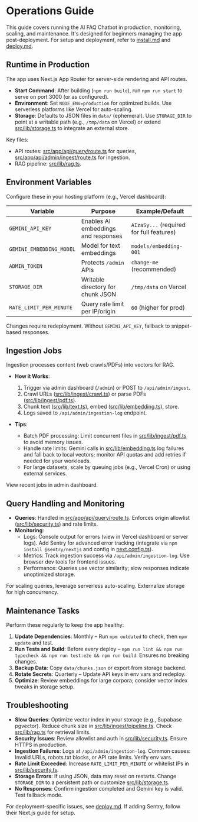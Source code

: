 # Operations Guide

This guide covers running the AI FAQ Chatbot in production, monitoring, scaling, and maintenance. It's designed for beginners managing the app post-deployment. For setup and deployment, refer to [install.md](docs/install.md) and [deploy.md](docs/deploy.md).

## Runtime in Production

The app uses Next.js App Router for server-side rendering and API routes.

- **Start Command**: After building (`npm run build`), run `npm run start` to serve on port 3000 (or as configured).
- **Environment**: Set `NODE_ENV=production` for optimized builds. Use serverless platforms like Vercel for auto-scaling.
- **Storage**: Defaults to JSON files in `data/` (ephemeral). Use `STORAGE_DIR` to point at a writable path (e.g., `/tmp/data` on Vercel) or extend [src/lib/storage.ts](../src/lib/storage.ts) to integrate an external store.

Key files:
- API routes: [src/app/api/query/route.ts](../src/app/api/query/route.ts) for queries, [src/app/api/admin/ingest/route.ts](../src/app/api/admin/ingest/route.ts) for ingestion.
- RAG pipeline: [src/lib/rag.ts](../src/lib/rag.ts).

## Environment Variables

Configure these in your hosting platform (e.g., Vercel dashboard):

| Variable                  | Purpose                              | Example/Default                  |
|---------------------------|--------------------------------------|----------------------------------|
| `GEMINI_API_KEY`         | Enables AI embeddings and responses | `AIzaSy...` (required for full features) |
| `GEMINI_EMBEDDING_MODEL` | Model for text embeddings            | `models/embedding-001`           |
| `ADMIN_TOKEN`            | Protects `/admin` APIs               | `change-me` (recommended)        |
| `STORAGE_DIR`            | Writable directory for chunk JSON    | `/tmp/data` on Vercel            |
| `RATE_LIMIT_PER_MINUTE`  | Query rate limit per IP/origin       | `60` (higher for prod)           |

Changes require redeployment. Without `GEMINI_API_KEY`, fallback to snippet-based responses.

## Ingestion Jobs

Ingestion processes content (web crawls/PDFs) into vectors for RAG.

- **How it Works**:
  1. Trigger via admin dashboard (`/admin`) or POST to `/api/admin/ingest`.
  2. Crawl URLs ([src/lib/ingest/crawl.ts](../src/lib/ingest/crawl.ts)) or parse PDFs ([src/lib/ingest/pdf.ts](../src/lib/ingest/pdf.ts)).
  3. Chunk text ([src/lib/text.ts](../src/lib/text.ts)), embed ([src/lib/embedding.ts](../src/lib/embedding.ts)), store.
  4. Logs saved to `/api/admin/ingestion-log` endpoint.

- **Tips**:
  - Batch PDF processing: Limit concurrent files in [src/lib/ingest/pdf.ts](../src/lib/ingest/pdf.ts) to avoid memory issues.
  - Handle rate limits: Gemini calls in [src/lib/embedding.ts](../src/lib/embedding.ts) log failures and fall back to local vectors; monitor API quotas and add retries if needed for your workloads.
  - For large datasets, scale by queuing jobs (e.g., Vercel Cron) or using external services.

View recent jobs in admin dashboard.

## Query Handling and Monitoring

- **Queries**: Handled in [src/app/api/query/route.ts](../src/app/api/query/route.ts). Enforces origin allowlist ([src/lib/security.ts](../src/lib/security.ts)) and rate limits.
- **Monitoring**:
  - Logs: Console output for errors (view in Vercel dashboard or server logs). Add Sentry for advanced error tracking (integrate via `npm install @sentry/nextjs` and config in [next.config.ts](next.config.ts)).
  - Metrics: Track ingestion success via `/api/admin/ingestion-log`. Use browser dev tools for frontend issues.
  - Performance: Queries use vector similarity; slow responses indicate unoptimized storage.

For scaling queries, leverage serverless auto-scaling. Externalize storage for high concurrency.

## Maintenance Tasks

Perform these regularly to keep the app healthy:

1. **Update Dependencies**: Monthly – Run `npm outdated` to check, then `npm update` and test.
2. **Run Tests and Build**: Before every deploy – `npm run lint && npm run typecheck && npm run test:e2e && npm run build`. Ensures no breaking changes.
3. **Backup Data**: Copy `data/chunks.json` or export from storage backend.
4. **Rotate Secrets**: Quarterly – Update API keys in env vars and redeploy.
5. **Optimize**: Review embeddings for large corpora; consider vector index tweaks in storage setup.

## Troubleshooting

- **Slow Queries**: Optimize vector index in your storage (e.g., Supabase pgvector). Reduce chunk size in [src/lib/ingest/pipeline.ts](../src/lib/ingest/pipeline.ts). Check [src/lib/rag.ts](../src/lib/rag.ts) for retrieval limits.
- **Security Issues**: Review allowlist and auth in [src/lib/security.ts](../src/lib/security.ts). Ensure HTTPS in production.
- **Ingestion Failures**: Logs at `/api/admin/ingestion-log`. Common causes: Invalid URLs, robots.txt blocks, or API rate limits. Verify env vars.
- **Rate Limit Exceeded**: Increase `RATE_LIMIT_PER_MINUTE` or whitelist IPs in [src/lib/security.ts](../src/lib/security.ts).
- **Storage Errors**: If using JSON, data may reset on restarts. Change `STORAGE_DIR` to a persistent path or customize [src/lib/storage.ts](../src/lib/storage.ts).
- **No Responses**: Confirm ingestion completed and Gemini key is valid. Test fallback mode.

For deployment-specific issues, see [deploy.md](docs/deploy.md). If adding Sentry, follow their Next.js guide for setup.
